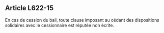 Article L622-15
----
En cas de cession du bail, toute clause imposant au cédant des dispositions
solidaires avec le cessionnaire est réputée non écrite.
